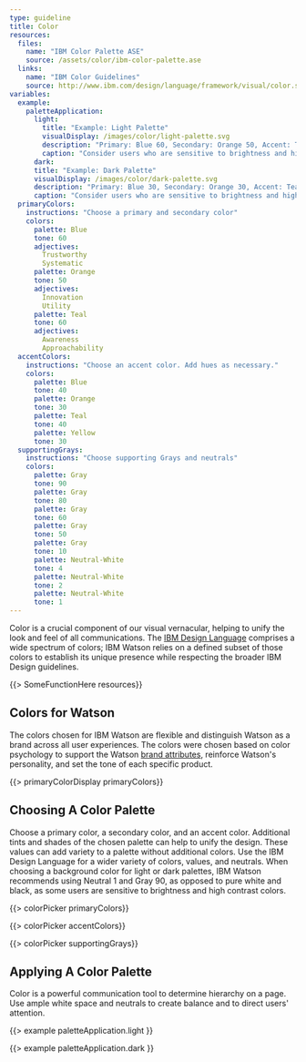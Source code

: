 ```yaml
---
type: guideline
title: Color
resources:
  files:
    name: "IBM Color Palette ASE"
    source: /assets/color/ibm-color-palette.ase
  links:
    name: "IBM Color Guidelines"
    source: http://www.ibm.com/design/language/framework/visual/color.shtml
variables:
  example:
    paletteApplication:
      light:
        title: "Example: Light Palette"
        visualDisplay: /images/color/light-palette.svg
        description: "Primary: Blue 60, Secondary: Orange 50, Accent: Teal 40"
        caption: "Consider users who are sensitive to brightness and high contrast colors by using a neutral value as a background color instead of pure white."
      dark:
      title: "Example: Dark Palette"
      visualDisplay: /images/color/dark-palette.svg
      description: "Primary: Blue 30, Secondary: Orange 30, Accent: Teal 30"
      caption: "Consider users who are sensitive to brightness and high contrast colors by using a Gray value as a background color instead of pure black."
  primaryColors:
    instructions: "Choose a primary and secondary color"
    colors:
      palette: Blue
      tone: 60
      adjectives:
        Trustworthy
        Systematic
      palette: Orange
      tone: 50
      adjectives: 
        Innovation
        Utility
      palette: Teal
      tone: 60
      adjectives:
        Awareness
        Approachability
  accentColors:
    instructions: "Choose an accent color. Add hues as necessary."
    colors:
      palette: Blue
      tone: 40
      palette: Orange
      tone: 30
      palette: Teal
      tone: 40
      palette: Yellow
      tone: 30
  supportingGrays:
    instructions: "Choose supporting Grays and neutrals"
    colors:
      palette: Gray
      tone: 90
      palette: Gray
      tone: 80
      palette: Gray
      tone: 60
      palette: Gray
      tone: 50
      palette: Gray
      tone: 10
      palette: Neutral-White
      tone: 4
      palette: Neutral-White
      tone: 2
      palette: Neutral-White
      tone: 1
---
```


Color is a crucial component of our visual vernacular, helping to unify the look and feel of all communications. The [IBM Design Language](http://www.ibm.com/design/language/framework/visual/color.shtml) comprises a wide spectrum of colors; IBM Watson relies on a defined subset of those colors to establish its unique presence while respecting the broader IBM Design guidelines.

{{> SomeFunctionHere resources}}

## Colors for Watson

The colors chosen for IBM Watson are flexible and distinguish Watson as a brand across all user experiences. The colors were chosen based on color psychology to support the Watson [brand attributes](brand-attributes.html), reinforce Watson's personality, and set the tone of each specific product.

{{> primaryColorDisplay primaryColors}}

## Choosing A Color Palette

Choose a primary color, a secondary color, and an accent color. Additional tints and shades of the chosen palette can help to unify the design. These values can add variety to a palette without additional colors. Use the IBM Design Language for a wider variety of colors, values, and neutrals. When choosing a background color for light or dark palettes, IBM Watson recommends using Neutral 1 and Gray 90, as opposed to pure white and black, as some users are sensitive to brightness and high contrast colors.

{{> colorPicker primaryColors}}

{{> colorPicker accentColors}}

{{> colorPicker supportingGrays}}

## Applying A Color Palette

Color is a powerful communication tool to determine hierarchy on a page. Use ample white space and neutrals to create balance and to direct users' attention.

{{> example paletteApplication.light }}

{{> example paletteApplication.dark }}
